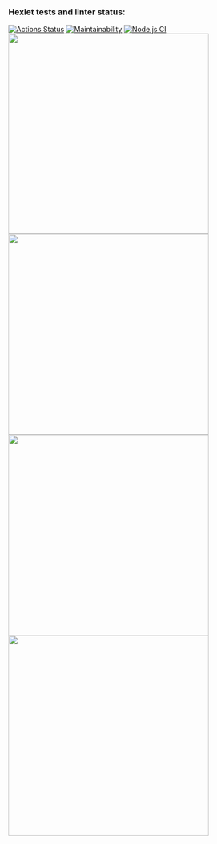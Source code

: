 ### Hexlet tests and linter status:
[![Actions Status](https://github.com/danzelito/backend-project-lvl1/workflows/hexlet-check/badge.svg)](https://github.com/danzelito/backend-project-lvl1/actions)
[![Maintainability](https://api.codeclimate.com/v1/badges/a99a88d28ad37a79dbf6/maintainability)](https://codeclimate.com/github/codeclimate/codeclimate/maintainability)
[![Node.js CI](https://github.com/danzelito/backend-project-lvl1/actions/workflows/linter-checker.yml/badge.svg)](https://github.com/danzelito/backend-project-lvl1/actions/workflows/linter-checker.yml)
<a href="https://asciinema.org/a/421976"><img src="https://asciinema.org/a/421976.png" width="400"/></a>
<a href="https://asciinema.org/a/31seF7exWe4IbfS8MVh8JZYQj"><img src="https://asciinema.org/a/31seF7exWe4IbfS8MVh8JZYQj.png" width="400"/></a>
<a href="https://asciinema.org/a/e862aSMfUWYC3hQxshFc5Yy7p"><img src="https://asciinema.org/a/e862aSMfUWYC3hQxshFc5Yy7p.png" width="400"/></a>
<a href="https://asciinema.org/a/86Rt0EsBCW03u4g55UUviEUta"><img src="https://asciinema.org/a/86Rt0EsBCW03u4g55UUviEUta.png" width="400"/></a>